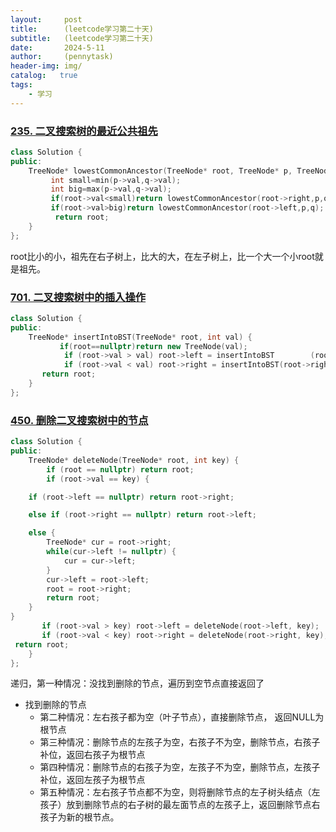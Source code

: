 ```yaml
---
layout:     post
title:      (leetcode学习第二十天)
subtitle:   (leetcode学习第二十天)
date:       2024-5-11
author:     (pennytask)
header-img: img/
catalog:   true
tags:
    - 学习
---
```

### [235. 二叉搜索树的最近公共祖先](https://leetcode.cn/problems/lowest-common-ancestor-of-a-binary-search-tree/)

```c++
class Solution {
public:
    TreeNode* lowestCommonAncestor(TreeNode* root, TreeNode* p, TreeNode* q) {
         int small=min(p->val,q->val);
         int big=max(p->val,q->val);
         if(root->val<small)return lowestCommonAncestor(root->right,p,q);
         if(root->val>big)return lowestCommonAncestor(root->left,p,q);
          return root;
    }
};
```

root比小的小，祖先在右子树上，比大的大，在左子树上，比一个大一个小root就是祖先。

### [701. 二叉搜索树中的插入操作](https://leetcode.cn/problems/insert-into-a-binary-search-tree/)

```c++
class Solution {
public:
    TreeNode* insertIntoBST(TreeNode* root, int val) {
           if(root==nullptr)return new TreeNode(val);
            if (root->val > val) root->left = insertIntoBST        (root->left, val);
            if (root->val < val) root->right = insertIntoBST(root->right, val);
       return root;
    }
};
```

### [450. 删除二叉搜索树中的节点](https://leetcode.cn/problems/delete-node-in-a-bst/)

```c++
class Solution {
public:
    TreeNode* deleteNode(TreeNode* root, int key) {
        if (root == nullptr) return root;
        if (root->val == key) {

    if (root->left == nullptr) return root->right;

    else if (root->right == nullptr) return root->left;

    else {
        TreeNode* cur = root->right; 
        while(cur->left != nullptr) {
            cur = cur->left;
        }
        cur->left = root->left; 
        root = root->right;     
        return root;
    }
}
       if (root->val > key) root->left = deleteNode(root->left, key);
       if (root->val < key) root->right = deleteNode(root->right, key);
 return root;
    }
};
```

  递归，第一种情况：没找到删除的节点，遍历到空节点直接返回了

- 找到删除的节点
  - 第二种情况：左右孩子都为空（叶子节点），直接删除节点， 返回NULL为根节点
  - 第三种情况：删除节点的左孩子为空，右孩子不为空，删除节点，右孩子补位，返回右孩子为根节点
  - 第四种情况：删除节点的右孩子为空，左孩子不为空，删除节点，左孩子补位，返回左孩子为根节点
  - 第五种情况：左右孩子节点都不为空，则将删除节点的左子树头结点（左孩子）放到删除节点的右子树的最左面节点的左孩子上，返回删除节点右孩子为新的根节点。

